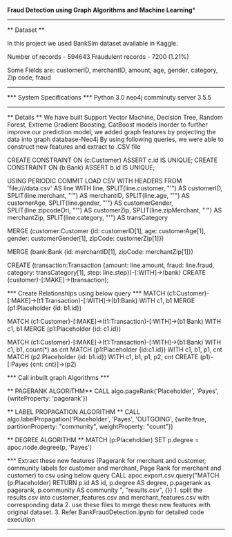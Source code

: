 **********Fraud Detection using Graph Algorithms and Machine Learning***********
__________________________________________________________________________________________
** Dataset **

In this project we used BankSim dataset available in Kaggle. 

Number of records - 594643
Fraudulent records - 7200 (1.21%)

Some Fields are:
customerID, merchantID, amount, age, gender, category, Zip code, fraud
__________________________________________________________________________________________
*** System Specifications ***
Python 3.0
neo4j comminuty server 3.5.5
__________________________________________________________________________________________

** Details **
We have built Support Vector Machine, Decision Tree, Random Forest, Extreme Gradient Boosting, CatBoost models
Inorder to further improve our prediction model, we added graph features by projecting the data into graph database-Neo4j
By using following queries, we were able to construct new features and extract to .CSV file


CREATE CONSTRAINT ON (c:Customer) ASSERT c.id IS UNIQUE;
CREATE CONSTRAINT ON (b:Bank) ASSERT b.id IS UNIQUE;

USING PERIODIC COMMIT
LOAD CSV WITH HEADERS FROM
'file:///data.csv' AS line
WITH line,
SPLIT(line.customer, "'") AS customerID,
SPLIT(line.merchant, "'") AS merchantID,
SPLIT(line.age, "'") AS customerAge,
SPLIT(line.gender, "'") AS customerGender,
SPLIT(line.zipcodeOri, "'") AS customerZip,
SPLIT(line.zipMerchant, "'") AS merchantZip,
SPLIT(line.category, "'") AS transCategory


MERGE (customer:Customer {id: customerID[1], age: customerAge[1], gender: customerGender[1], zipCode: customerZip[1]})

MERGE (bank:Bank {id: merchantID[1], zipCode: merchantZip[1]})

CREATE (transaction:Transaction {amount: line.amount, fraud: line.fraud, category: transCategory[1], step: line.step})-[:WITH]->(bank)
CREATE (customer)-[:MAKE]->(transaction);


*** Create Relationships using below query ***
MATCH (c1:Customer)-[:MAKE]->(t1:Transaction)-[:WITH]->(b1:Bank)
WITH c1, b1
MERGE (p1:Placeholder {id: b1.id})

MATCH (c1:Customer)-[:MAKE]->(t1:Transaction)-[:WITH]->(b1:Bank)
WITH c1, b1
MERGE (p1:Placeholder {id: c1.id})

MATCH (c1:Customer)-[:MAKE]->(t1:Transaction)-[:WITH]->(b1:Bank)
WITH c1, b1, count(*) as cnt
MATCH (p1:Placeholder {id:c1.id})
WITH c1, b1, p1, cnt
MATCH (p2:Placeholder {id: b1.id})
WITH c1, b1, p1, p2, cnt
CREATE (p1)-[:Payes {cnt: cnt}]->(p2)


*** Call inbuilt graph Algorithms ***

** PAGERANK ALGORITHM**
CALL algo.pageRank('Placeholder', 'Payes', {writeProperty: 'pagerank'})

** LABEL PROPAGATION ALGORITHM **
CALL algo.labelPropagation('Placeholder', 'Payes', 'OUTGOING',
 {write:true, partitionProperty: "community", weightProperty: "count"})

** DEGREE ALGORITHM **
MATCH (p:Placeholder)
SET p.degree = apoc.node.degree(p, 'Payes')


*** Extract these new features (Pagerank for merchant and customer, community labels for customer and merchant, Page Rank for merchant and customer) to csv using below query
CALL apoc.export.csv.query("MATCH (p:Placeholder) RETURN p.id AS id, p.degree AS degree, p.pagerank as pagerank, p.community AS community ", "results.csv", {})
	1. split the results.csv into customer_features.csv and merchant_features.csv with corresponding data
	2. use these files to merge these new features with original dataset.
	3. Refer BankFraudDetection.ipynb for detailed code execution

__________________________________________________________________________________________



